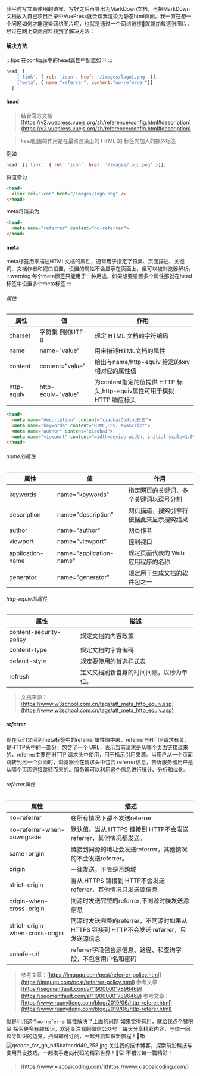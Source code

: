 我平时写文章使用的语雀，写好之后再导出为MarkDown文档，再把MarkDown文档放入自己项目目录中VuePress就会帮我渲染为静态html页面。我一直在想一个问题如何才能渲染网络图片呢，也就是通过一个网络链接🔗就能加载这张图片，经过在网上查阅资料找到了解决方法：
#### 解决方法
:::tips
在config.js中的head属性中配置如下
:::
```javascript
head: [
    ['link', { rel: 'icon', href: '/images/logo1.png' }], 
    ["meta", { name:"referrer", content:"no-referrer"}]
  ]
```
#### head
> 结合官方文档 [https://v2.vuepress.vuejs.org/zh/reference/config.html#description](https://v2.vuepress.vuejs.org/zh/reference/config.html#description)

> `head`配置的作用是在最终渲染出的 HTML 的 <head> 标签内加入的额外标签

例如
```javascript
head: [['link', { rel: 'icon', href: '/images/logo.png' }]],
```
将渲染为
```html
<head>
  <link rel="icon" href="/images/logo.png" />
</head>
```
meta将渲染为
```html
<head>
  <meta name="referrer" content="no-referrer">
</head>
```
#### meta
meta标签用来描述HTML文档的属性，通常用于指定字符集、页面描述、关键词、文档作者和视口设置，设置的属性不会显示在页面上，但可以被浏览器解析。
:::warning
每个meta标签只能用于一种用途，如果想要设置多个属性那就在head标签中设置多个meta标签
:::
###### 属性
| 属性 | 值 | 作用 |
| --- | --- | --- |
| charset | 字符集 例如UTF-8 | 规定 HTML 文档的字符编码 |
| name | name="value" | 用来描述HTML文档的属性 |
| content | content="value" | 给出与name/http-equiv 给定的key相对应的属性值 |
| http-equiv | http-equiv="value" | 为content指定的值提供 HTTP 标头,http-equiv属性可用于模拟 HTTP 响应标头 |

```html
<head>
  <meta name="description" content="xiaobaiCoding日志">
  <meta name="keywords" content="HTML,CSS,JavaScript">
  <meta name="author" content="xiaobai">
  <meta name="viewport" content="width=device-width, initial-scale=1.0">
</head>
```
###### name的属性
| 属性 | 值 | 作用 |
| --- | --- | --- |
| keywords | name="keywords" | 指定网页的关键词，多个关键词以逗号分割 |
| description | name="description" | 网页描述，搜索引擎将依据此来显示搜索结果 |
| author | name="author" | 网页作者 |
| viewport | name="viewport" | 控制视口 |
| application-name  | name="application-name" | 规定页面代表的 Web 应用程序的名称 |
| generator | name="generator" | 规定用于生成文档的软件包之一 |

###### http-equiv的属性
| 属性 | 描述 |
| --- | --- |
| content-security-policy | 规定文档的内容政策 |
| content-type | 规定文档的字符编码 |
| default-style | 规定要使用的首选样式表 |
| refresh | 定义文档刷新自身的时间间隔，以秒为单位。 |

> 文档来源：[https://www.w3school.com.cn/tags/att_meta_http_equiv.asp](https://www.w3school.com.cn/tags/att_meta_http_equiv.asp)

##### referrer
现在我们又回到meta标签中的referrer属性值中来，referrer与HTTP请求有关，是HTTP头中的一部分，包含了一个 URL，表示当前请求是从哪个页面链接过来的，referrer主要在 HTTP 请求头中使用，用于指示引用来源。当用户从一个页面跳转到另一个页面时，浏览器会在请求头中包含 referrer信息，告诉服务器用户是从哪个页面链接跳转而来的。服务器可以利用这个信息进行统计、分析和优化。
###### referrer属性
| 属性 | 描述 |
| --- | --- |
| no-referrer | 在所有情况下都不发送referrer |
| no-referrer-when-downgrade | 默认值。当从 HTTPS 链接到 HTTP不会发送 referrer，其他情况都发送。 |
| same-origin | 链接到同源的地址会发送referrer，其他情况的不会发送referrer。 |
| origin | 一律发送，不管是否跨域 |
| strict-origin | 当从 HTTPS 链接到 HTTP不会发送 referrer，其他情况只发送源信息 |
| origin-when-cross-origin | 同源时发送完整的referrer,不同源时候发送源信息 |
| strict-origin-when-cross-origin | 同源时发送完整的referrer，不同源时如果从 HTTPS 链接到 HTTP不会发送 referrer，只发送源信息 |
| unsafe-url | referrer字段包含源信息、路径、和查询字段，不包含用户名和密码 |

> 参考文章：[https://imququ.com/post/referrer-policy.html](https://imququ.com/post/referrer-policy.html)
> 参考文章：[https://segmentfault.com/a/1190000017896469](https://segmentfault.com/a/1190000017896469)
> 参考文章：[https://www.ruanyifeng.com/blog/2019/06/http-referer.html](https://www.ruanyifeng.com/blog/2019/06/http-referer.html)

就是利用这个`no-referrer`属性解决了上面的问题
如果觉得有用，就给我点个赞吧😁
探索更多有趣知识，欢迎关注我的微信公众号！每天分享精彩内容，与你一同探寻知识的边界。扫码即可订阅，一起开启知识新旅程！🚀📚
![qrcode_for_gh_bd5bafbcdd40_258.jpg](https://cdn.nlark.com/yuque/0/2024/jpeg/36013995/1705556124681-b339e93e-c46c-41e7-9922-b49c58aeff21.jpeg#averageHue=%23a09f9f&clientId=u38add42d-4de3-4&from=ui&id=ufd2b1fe9&originHeight=258&originWidth=258&originalType=binary&ratio=1&rotation=0&showTitle=false&size=26790&status=done&style=none&taskId=u7f558f04-96e1-43f7-8d4c-70f1b40b037&title=)
关注我的技术博客，探索前沿科技与实用开发技巧。一起携手走向代码的精彩世界！🚀💻 不错过每一篇精彩！
> [https://www.xiaobaicoding.com/](https://www.xiaobaicoding.com/)

